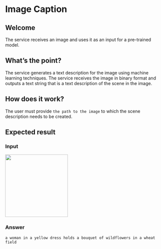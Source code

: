 # Image Caption

## Welcome

The service receives an image and uses it as an input for a pre-trained model.

## What’s the point?

The service generates a text description for the image using machine learning techniques. The service receives the image in binary format and outputs a text string that is a text description of the scene in the image.

##  How does it work?

The user must provide `the path to the image` to which the scene description needs to be created.

## Expected result

### Input
<img src="https://i7.imageban.ru/out/2022/08/30/7b3d3bb33a75797483e48005d49e784a.jpg" width="200" />

### Answer
```
a woman in a yellow dress holds a bouquet of wildflowers in a wheat field
```

